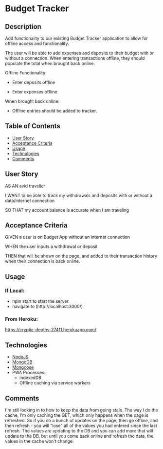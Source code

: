 # Budget Tracker

## Description

Add functionality to our existing Budget Tracker application to allow for offline access and functionality.

The user will be able to add expenses and deposits to their budget with or without a connection. When entering transactions offline, they should populate the total when brought back online.

Offline Functionality:

- Enter deposits offline

- Enter expenses offline

When brought back online:

- Offline entries should be added to tracker.

## Table of Contents

- [User Story](#user-story)
- [Acceptance Criteria](#acceptance-criteria)
- [Usage](#usage)
- [Technologies](#technologies)
- [Comments](#comments)

## User Story

AS AN avid traveller

I WANT to be able to track my withdrawals and deposits with or without a data/internet connection

SO THAT my account balance is accurate when I am traveling

## Acceptance Criteria

GIVEN a user is on Budget App without an internet connection

WHEN the user inputs a withdrawal or deposit

THEN that will be shown on the page, and added to their transaction history when their connection is back online.

## Usage

### If Local:

- npm start to start the server.
- navigate to (http://localhost:3000/)

### From Heroku:

https://cryptic-depths-27411.herokuapp.com/

## Technologies

- [NodeJS](https://nodejs.org/en/)
- [MongoDB](https://www.mongodb.com/)
- [Mongoose](https://mongoosejs.com/)
- PWA Processes:
  - indexedDB
  - Offline caching via service workers

## Comments

I'm still looking in to how to keep the data from going stale. The way I do the cache, I'm only caching the GET, which only happens when the page is refreshed. So if you do a bunch of updates on the page, then go offline, and then refresh - you will "lose" all of the values you had entered since the last refresh. The values are updating to the DB and you can add more that will update to the DB, but until you come back online and refresh the data, the values in the cache won't change.
